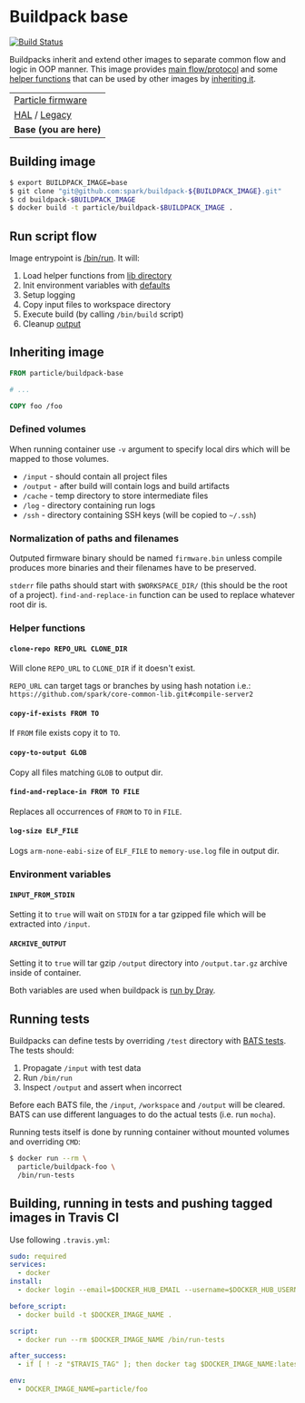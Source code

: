 # Buildpack base

[![Build Status](https://travis-ci.org/spark/buildpack-base.svg)](https://travis-ci.org/spark/buildpack-base)

Buildpacks inherit and extend other images to separate common flow and logic in OOP manner.
This image provides [main flow/protocol](#flow) and some [helper functions](#helper-functions) that can be used by other images by [inheriting it](#inheriting-image).

| |
|---|
|  [Particle firmware](https://github.com/spark/firmware-buildpack-builder)  |
| [HAL](https://github.com/spark/buildpack-hal) / [Legacy](https://github.com/spark/buildpack-0.3.x)   |
| **Base (you are here)** |


## Building image

```bash
$ export BUILDPACK_IMAGE=base
$ git clone "git@github.com:spark/buildpack-${BUILDPACK_IMAGE}.git"
$ cd buildpack-$BUILDPACK_IMAGE
$ docker build -t particle/buildpack-$BUILDPACK_IMAGE .
```

## Run script flow

Image entrypoint is [/bin/run](bin/run). It will:

1. Load helper functions from [lib directory](lib/helpers)
2. Init environment variables with [defaults](bin/setup-env)
3. Setup logging
4. Copy input files to workspace directory
5. Execute build (by calling `/bin/build` script)
6. Cleanup [output](#normalization-of-paths-and-filenames)

## Inheriting image

```Dockerfile
FROM particle/buildpack-base

# ...

COPY foo /foo
```

### Defined volumes

When running container use `-v` argument to specify local dirs which will be mapped to those volumes.

* `/input` - should contain all project files
* `/output` - after build will contain logs and build artifacts
* `/cache` - temp directory to store intermediate files
* `/log` - directory containing run logs
* `/ssh` - directory containing SSH keys (will be copied to `~/.ssh`)

### Normalization of paths and filenames

Outputed firmware binary should be named `firmware.bin` unless compile produces more binaries and their filenames have to be preserved.

`stderr` file paths should start with `$WORKSPACE_DIR/` (this should be the root of a project).
`find-and-replace-in` function can be used to replace whatever root dir is.

### Helper functions

#### `clone-repo REPO_URL CLONE_DIR`
Will clone `REPO_URL` to `CLONE_DIR` if it doesn't exist.

`REPO_URL` can target tags or branches by using hash notation i.e.: `https://github.com/spark/core-common-lib.git#compile-server2`

#### `copy-if-exists FROM TO`
If `FROM` file exists copy it to `TO`.

#### `copy-to-output GLOB`
Copy all files matching `GLOB` to output dir.

#### `find-and-replace-in FROM TO FILE`
Replaces all occurrences of `FROM` to `TO` in `FILE`.

#### `log-size ELF_FILE`
Logs `arm-none-eabi-size` of `ELF_FILE` to `memory-use.log` file in output dir.

### Environment variables

#### `INPUT_FROM_STDIN`
Setting it to `true` will wait on `STDIN` for a tar gzipped file which will be extracted into `/input`.

#### `ARCHIVE_OUTPUT`
Setting it to `true` will tar gzip `/output` directory into `/output.tar.gz` archive inside of container.

Both variables are used when buildpack is [run by Dray](https://github.com/CenturyLinkLabs/dray#custom-file).

## Running tests

Buildpacks can define tests by overriding `/test` directory with [BATS tests](https://github.com/sstephenson/bats). The tests should:

1. Propagate `/input` with test data
2. Run `/bin/run`
3. Inspect `/output` and assert when incorrect

Before each BATS file, the `/input`, `/workspace` and `/output` will be cleared.
BATS can use different languages to do the actual tests (i.e. run `mocha`).

Running tests itself is done by running container without mounted volumes and overriding `CMD`:

```bash
$ docker run --rm \
  particle/buildpack-foo \
  /bin/run-tests
```

## Building, running in tests and pushing tagged images in Travis CI

Use following `.travis.yml`:

```yaml
sudo: required
services:
  - docker
install:
  - docker login --email=$DOCKER_HUB_EMAIL --username=$DOCKER_HUB_USERNAME --password=$DOCKER_HUB_PASSWORD

before_script:
  - docker build -t $DOCKER_IMAGE_NAME .

script:
  - docker run --rm $DOCKER_IMAGE_NAME /bin/run-tests

after_success:
  - if [ ! -z "$TRAVIS_TAG" ]; then docker tag $DOCKER_IMAGE_NAME:latest $DOCKER_IMAGE_NAME:$TRAVIS_TAG; fi && docker push $DOCKER_IMAGE_NAME

env:
  - DOCKER_IMAGE_NAME=particle/foo
```

